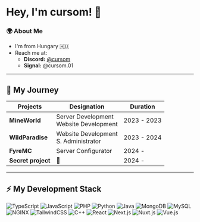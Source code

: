 # Hey, I'm cursom! 👋

### 🌍 About Me
- I'm from Hungary 🇭🇺 
- Reach me at: 
  - **Discord:** [@cursom](https://discord.com/users/467628010577723392)
  - **Signal:** @cursom.01

---

## 🌱 My Journey

| Projects          | Designation                           | Duration       |
|-------------------|--------------------------------------|----------------|
| **MineWorld**     | Server Development<br>Website Development | 2023 - 2023    |
| **WildParadise**  | Website Development<br>S. Administrator | 2023 - 2024    |
| **FyreMC**        | Server Configurator                  | 2024 -         |
| **Secret project** | 🤫                                  | 2024 -         |

---

## ⚡ My Development Stack

![TypeScript](https://img.shields.io/badge/TypeScript-%23007ACC.svg?style=for-the-badge&logo=typescript&logoColor=white)
![JavaScript](https://img.shields.io/badge/JavaScript-%23323330.svg?style=for-the-badge&logo=javascript&logoColor=%23F7DF1E)
![PHP](https://img.shields.io/badge/PHP-%23777BB4.svg?style=for-the-badge&logo=php&logoColor=white)
![Python](https://img.shields.io/badge/Python-3670A0?style=for-the-badge&logo=python&logoColor=ffdd54)
![Java](https://img.shields.io/badge/Java-%23ED8B00.svg?style=for-the-badge&logo=openjdk&logoColor=white)
![MongoDB](https://img.shields.io/badge/MongoDB-%2347A248.svg?style=for-the-badge&logo=mongodb&logoColor=white)
![MySQL](https://img.shields.io/badge/MySQL-%2300f.svg?style=for-the-badge&logo=mysql&logoColor=white)
![NGINX](https://img.shields.io/badge/NGINX-%23009639.svg?style=for-the-badge&logo=nginx&logoColor=white)
![TailwindCSS](https://img.shields.io/badge/TailwindCSS-%2338B2AC.svg?style=for-the-badge&logo=tailwind-css&logoColor=white)
![C++](https://img.shields.io/badge/C++-%2300599C.svg?style=for-the-badge&logo=c%2B%2B&logoColor=white)
![React](https://img.shields.io/badge/React-%2320232a.svg?style=for-the-badge&logo=react&logoColor=%2361DAFB)
![Next.js](https://img.shields.io/badge/Next.js-black?style=for-the-badge&logo=next.js&logoColor=white)
![Nuxt.js](https://img.shields.io/badge/Nuxt.js-%2300C58E.svg?style=for-the-badge&logo=nuxt.js&logoColor=white)
![Vue.js](https://img.shields.io/badge/Vue.js-%2335495e.svg?style=for-the-badge&logo=vue.js&logoColor=%234FC08D)
